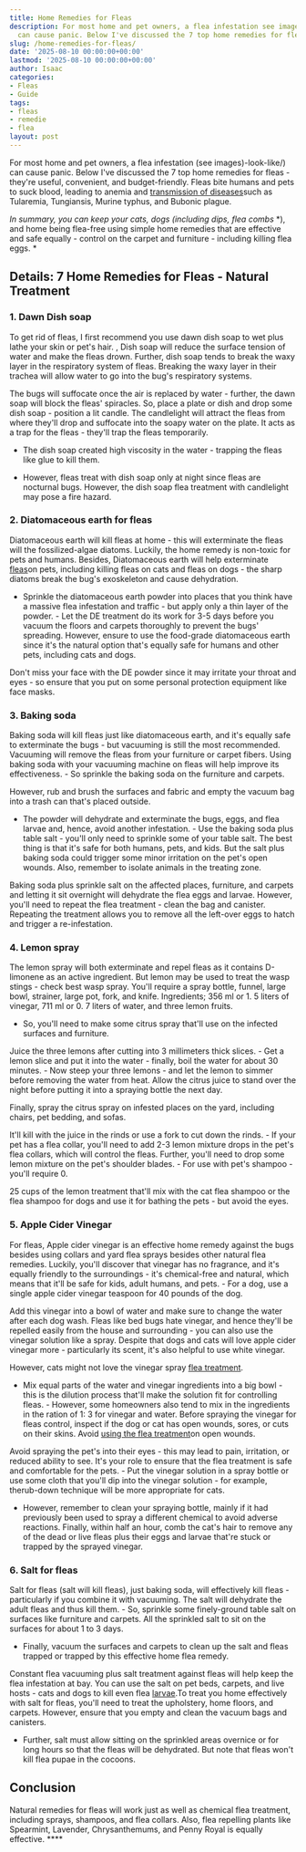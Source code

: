 ```yaml
---
title: Home Remedies for Fleas
description: For most home and pet owners, a flea infestation see images-look-like
  can cause panic. Below I've discussed the 7 top home remedies for fleas
slug: /home-remedies-for-fleas/
date: '2025-08-10 00:00:00+00:00'
lastmod: '2025-08-10 00:00:00+00:00'
author: Isaac
categories:
- Fleas
- Guide
tags:
- fleas
- remedie
- flea
layout: post
---
```

For most home and pet owners, a flea infestation (see images)-look-like/) can cause panic. Below I've discussed the 7 top home remedies for fleas - they're useful, convenient, and budget-friendly. Fleas bite humans and pets to suck blood, leading to anemia and [transmission of diseases](https://www.petmd.com/dog/parasites/4-surprising-[flea](https://pestpolicy.com/best-flea-carpet-powder/)-diseases-you-need-know)such as Tularemia, Tungiansis, Murine typhus, and Bubonic plague.

*In summary, you can keep your cats, dogs (including dips, flea combs* *), and home being flea-free using simple home remedies that are effective and safe equally - control on the carpet and furniture - including killing flea eggs. *

##  Details: 7 Home Remedies for Fleas - Natural Treatment

###  1. Dawn Dish soap

To get rid of fleas, I first recommend you use dawn dish soap to wet plus lathe your skin or pet's hair. , Dish soap will reduce the surface tension of water and make the fleas drown. Further, dish soap tends to break the waxy layer in the respiratory system of fleas. Breaking the waxy layer in their trachea will allow water to go into the bug's respiratory systems.

The bugs will suffocate once the air is replaced by water - further, the dawn soap will block the fleas' spiracles. So, place a plate or dish and drop some dish soap - position a lit candle. The candlelight will attract the fleas from where they'll drop and suffocate into the soapy water on the plate. It acts as a trap for the fleas - they'll trap the fleas temporarily.

- The dish soap created high viscosity in the water - trapping the fleas like glue to kill them.

- However, fleas treat with dish soap only at night since fleas are nocturnal bugs. However, the dish soap flea treatment with candlelight may pose a fire hazard.

###  2. Diatomaceous earth for fleas

Diatomaceous earth will kill fleas at home - this will exterminate the fleas will the fossilized-algae diatoms. Luckily, the home remedy is non-toxic for pets and humans. Besides, Diatomaceous earth will help exterminate [fleas](https://entomology.ca.uky.edu/ef602)on pets, including killing fleas on cats and fleas on dogs - the sharp diatoms break the bug's exoskeleton and cause dehydration.

- Sprinkle the diatomaceous earth powder into places that you think have a massive flea infestation and traffic - but apply only a thin layer of the powder. - Let the DE treatment do its work for 3-5 days before you vacuum the floors and carpets thoroughly to prevent the bugs' spreading. However, ensure to use the food-grade diatomaceous earth since it's the natural option that's equally safe for humans and other pets, including cats and dogs.

Don't miss your face with the DE powder since it may irritate your throat and eyes - so ensure that you put on some personal protection equipment like face masks.

###  3. Baking soda

Baking soda will kill fleas just like diatomaceous earth, and it's equally safe to exterminate the bugs - but vacuuming is still the most recommended. Vacuuming will remove the fleas from your furniture or carpet fibers. Using baking soda with your vacuuming machine on fleas will help improve its effectiveness. - So sprinkle the baking soda on the furniture and carpets.

However, rub and brush the surfaces and fabric and empty the vacuum bag into a trash can that's placed outside.

- The powder will dehydrate and exterminate the bugs, eggs, and flea larvae and, hence, avoid another infestation. - Use the baking soda plus table salt - you'll only need to sprinkle some of your table salt. The best thing is that it's safe for both humans, pets, and kids. But the salt plus baking soda could trigger some minor irritation on the pet's open wounds. Also, remember to isolate animals in the treating zone.

Baking soda plus sprinkle salt on the affected places, furniture, and carpets and letting it sit overnight will dehydrate the flea eggs and larvae. However, you'll need to repeat the flea treatment - clean the bag and canister. Repeating the treatment allows you to remove all the left-over eggs to hatch and trigger a re-infestation.

###  4. Lemon spray

The lemon spray will both exterminate and repel fleas as it contains D-limonene as an active ingredient. But lemon may be used to treat the wasp stings - check best wasp spray. You'll require a spray bottle, funnel, large bowl, strainer, large pot, fork, and knife. Ingredients; 356 ml or 1. 5 liters of vinegar, 711 ml or 0. 7 liters of water, and three lemon fruits.

- So, you'll need to make some citrus spray that'll use on the infected surfaces and furniture.

Juice the three lemons after cutting into 3 millimeters thick slices. - Get a lemon slice and put it into the water - finally, boil the water for about 30 minutes. - Now steep your three lemons - and let the lemon to simmer before removing the water from heat. Allow the citrus juice to stand over the night before putting it into a spraying bottle the next day.

Finally, spray the citrus spray on infested places on the yard, including chairs, pet bedding, and sofas.

It'll kill with the juice in the rinds or use a fork to cut down the rinds. - If your pet has a flea collar, you'll need to add 2-3 lemon mixture drops in the pet's flea collars, which will control the fleas. Further, you'll need to drop some lemon mixture on the pet's shoulder blades. - For use with pet's shampoo - you'll require 0.

25 cups of the lemon treatment that'll mix with the cat flea shampoo or the flea shampoo for dogs and use it for bathing the pets - but avoid the eyes.

###  5. Apple Cider Vinegar

For fleas, Apple cider vinegar is an effective home remedy against the bugs besides using collars and yard flea sprays besides other natural flea remedies. Luckily, you'll discover that vinegar has no fragrance, and it's equally friendly to the surroundings - it's chemical-free and natural, which means that it'll be safe for kids, adult humans, and pets. - For a dog, use a single apple cider vinegar teaspoon for 40 pounds of the dog.

Add this vinegar into a bowl of water and make sure to change the water after each dog wash. Fleas like bed bugs hate vinegar, and hence they'll be repelled easily from the house and surrounding - you can also use the vinegar solution like a spray. Despite that dogs and cats will love apple cider vinegar more - particularly its scent, it's also helpful to use white vinegar.

However, cats might not love the vinegar spray [flea treatment](https://pestpolicy.com/best-flea-treatment-for-puppies/).

- Mix equal parts of the water and vinegar ingredients into a big bowl - this is the dilution process that'll make the solution fit for controlling fleas. - However, some homeowners also tend to mix in the ingredients in the ration of 1: 3 for vinegar and water. Before spraying the vinegar for fleas control, inspect if the dog or cat has open wounds, sores, or cuts on their skins. Avoid [using the flea treatment](https://pestpolicy.com/best-flea-treatment-for-kittens/)on open wounds.

Avoid spraying the pet's into their eyes - this may lead to pain, irritation, or reduced ability to see. It's your role to ensure that the flea treatment is safe and comfortable for the pets. - Put the vinegar solution in a spray bottle or use some cloth that you'll dip into the vinegar solution - for example, therub-down technique will be more appropriate for cats.

- However, remember to clean your spraying bottle, mainly if it had previously been used to spray a different chemical to avoid adverse reactions. Finally, within half an hour, comb the cat's hair to remove any of the dead or live fleas plus their eggs and larvae that're stuck or trapped by the sprayed vinegar.

###  6. Salt for fleas

Salt for fleas (salt will kill fleas), just baking soda, will effectively kill fleas - particularly if you combine it with vacuuming. The salt will dehydrate the adult fleas and thus kill them. - So, sprinkle some finely-ground table salt on surfaces like furniture and carpets. All the sprinkled salt to sit on the surfaces for about 1 to 3 days.

- Finally, vacuum the surfaces and carpets to clean up the salt and fleas trapped or trapped by this effective home flea remedy.

Constant flea vacuuming plus salt treatment against fleas will help keep the flea infestation at bay. You can use the salt on pet beds, carpets, and live hosts - cats and dogs to kill even flea [larvae](https://pestpolicy.com/what-do-flea-larvae-eat/).To treat you home effectively with salt for fleas, you'll need to treat the upholstery, home floors, and carpets. However, ensure that you empty and clean the vacuum bags and canisters.

- Further, salt must allow sitting on the sprinkled areas overnice or for long hours so that the fleas will be dehydrated. But note that fleas won't kill flea pupae in the cocoons.

##  Conclusion

Natural remedies for fleas will work just as well as chemical flea treatment, including sprays, shampoos, and flea collars. Also, flea repelling plants like Spearmint, Lavender, Chrysanthemums, and Penny Royal is equally effective. ****